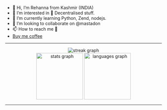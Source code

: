 - 👋 Hi, I’m Rehanna from Kashmir (INDIA)
- 👀 I’m interested in 🔏 Decentralised stuff.
- 🌱 I’m currently learning Python, Zend, nodejs.
- 💞️ I’m looking to collaborate on @mastadon
- 📫 How to reach me 🤔
-  [Buy me coffee](https://github.com/sponsors/gr8rehanna)
<hr>
<!---
gr8rehanna/gr8rehanna is a ✨ special ✨ repository because its `README.md` (this file) appears on your GitHub profile.
You can click the Preview link to take a look at your changes.
--->
<div align="center">
  <img src="https://streak-stats.demolab.com?user=<hr>&theme=tokyonight-duo&border_radius=1.0&date_format=j%20M%5B%20Y%5D&card_width=655" alt="streak graph"  />
  <br>

  <img src="https://github-readme-stats.vercel.app/api?username=<hr>&hide_title=false&hide_rank=false&show_icons=true&include_all_commits=true&count_private=true&disable_animations=false&theme=radical&locale=en&hide_border=false" height="150" alt="stats graph"  />  
  <img src="https://github-readme-stats.vercel.app/api/top-langs?username=<hr>&locale=en&hide_title=false&layout=compact&card_width=320&langs_count=5&theme=radical&hide_border=false" height="150" alt="languages graph"  />
  <br>
  <hr>
  </div>
